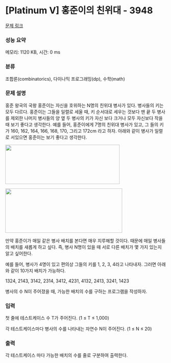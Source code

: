 # [Platinum V] 홍준이의 친위대 - 3948 

[문제 링크](https://www.acmicpc.net/problem/3948) 

### 성능 요약

메모리: 1120 KB, 시간: 0 ms

### 분류

조합론(combinatorics), 다이나믹 프로그래밍(dp), 수학(math)

### 문제 설명

<p>홍준 왕국의 국왕 홍준이는 자신을 호위하는 N명의 친위대 병사가 있다. 병사들의 키는 모두 다르다. 홍준이는 그들을 일렬로 세울 때, 키 순서대로 세우는 것보다 맨 끝 두 병사를 제외한 나머지 병사들의 양 옆 두 병사의 키가 자신 보다 크거나 모두 자신보다 작을 때 보기 좋다고 생각한다. 예를 들어, 홍준이에게 7명의 친위대 병사가 있고, 그 들의 키가 160, 162, 164, 166, 168, 170, 그리고 172cm 라고 하자. 아래와 같이 병사가 일렬로 서있으면 홍준이는 보기 좋다고 생각한다.</p>

<p><img alt="" src="https://www.acmicpc.net/upload/images/kud1.png" style="height:123px; width:358px"></p>

<p><img alt="" src="https://www.acmicpc.net/upload/images/kud2.png" style="height:139px; width:366px"></p>

<p>만약 홍준이가 매일 같은 병사 배치를 본다면 매우 지루해할 것이다. 때문에 매일 병사들의 배치를 새롭게 하고 싶다. 즉, 병사 N명이 있을 때 서로 다른 배치가 몇 가지 있는지 알고 싶어한다.</p>

<p>예를 들어, 병사가 4명이 있고 편의상 그들의 키를 1, 2, 3, 4라고 나타내자. 그러면 아래와 같이 10가지 배치가 가능하다.</p>

<p>1324, 2143, 3142, 2314, 3412, 4231, 4132, 2413, 3241, 1423</p>

<p>병사의 수 N이 주어졌을 때, 가능한 배치의 수를 구하는 프로그램을 작성하자.</p>

### 입력 

 <p>첫 줄에 테스트케이스 수 T가 주어진다. (1 ≤ T ≤ 1,000)</p>

<p>각 테스트케이스마다 병사의 수를 나타내는 자연수 N이 주어진다. (1 ≤ N ≤ 20)</p>

### 출력 

 <p>각 테스트케이스 마다 가능한 배치의 수를 줄로 구분하여 출력한다.</p>

